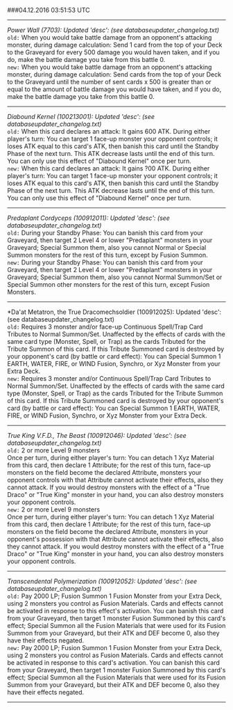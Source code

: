 ###04.12.2016 03:51:53 UTC
__________________________
*Power Wall (7703): Updated 'desc': (see databaseupdater_changelog.txt)*  
`old:` When you would take battle damage from an opponent's attacking monster, during damage calculation: Send 1 card from the top of your Deck to the Graveyard for every 500 damage you would haven taken, and if you do, make the battle damage you take from this battle 0.  
`new:` When you would take battle damage from an opponent's attacking monster, during damage calculation: Send cards from the top of your Deck to the Graveyard until the number of sent cards x 500 is greater than or equal to the amount of battle damage you would have taken, and if you do, make the battle damage you take from this battle 0.  
__________________________
*Diabound Kernel (100213001): Updated 'desc': (see databaseupdater_changelog.txt)*  
`old:` When this card declares an attack: It gains 600 ATK. During either player's turn: You can target 1 face-up monster your opponent controls; it loses ATK equal to this card's ATK, then banish this card until the Standby Phase of the next turn. This ATK decrease lasts until the end of this turn. You can only use this effect of "Diabound Kernel" once per turn.  
`new:` When this card declares an attack: It gains ?00 ATK. During either player's turn: You can target 1 face-up monster your opponent controls; it loses ATK equal to this card's ATK, then banish this card until the Standby Phase of the next turn. This ATK decrease lasts until the end of this turn. You can only use this effect of "Diabound Kernel" once per turn.  
__________________________
*Predaplant Cordyceps (100912011): Updated 'desc': (see databaseupdater_changelog.txt)*  
`old:` During your Standby Phase: You can banish this card from your Graveyard, then target 2 Level 4 or lower "Predaplant" monsters in your Graveyard; Special Summon them, also you cannot Normal or Special Summon monsters for the rest of this turn, except by Fusion Summon.  
`new:` During your Standby Phase: You can banish this card from your Graveyard, then target 2 Level 4 or lower "Predaplant" monsters in your Graveyard; Special Summon them, also you cannot Normal Summon/Set or Special Summon other monsters for the rest of this turn, except Fusion Monsters.  
__________________________
*Da'at Metatron, the True Dracomechsoldier (100912025): Updated 'desc': (see databaseupdater_changelog.txt)  
`old:` Requires 3 monster and/or face-up Continuous Spell/Trap Card Tributes to Normal Summon/Set. Unaffected by the effects of cards with the same card type (Monster, Spell, or Trap) as the cards Tributed for the Tribute Summon of this card. If this Tribute Summoned card is destroyed by your opponent's card (by battle or card effect): You can Special Summon 1 EARTH, WATER, FIRE, or WIND Fusion, Synchro, or Xyz Monster from your Extra Deck.  
`new:` Requires 3 monster and/or Continuous Spell/Trap Card Tributes to Normal Summon/Set. Unaffected by the effects of cards with the same card type (Monster, Spell, or Trap) as the cards Tributed for the Tribute Summon of this card. If this Tribute Summoned card is destroyed by your opponent's card (by battle or card effect): You can Special Summon 1 EARTH, WATER, FIRE, or WIND Fusion, Synchro, or Xyz Monster from your Extra Deck.  
__________________________
*True King V.F.D., The Beast (100912046): Updated 'desc': (see databaseupdater_changelog.txt)*  
`old:` 2 or more Level 9 monsters  
Once per turn, during either player's turn: You can detach 1 Xyz Material from this card, then declare 1 Attribute; for the rest of this turn, face-up monsters on the field become the declared Attribute, monsters your opponent controls with that Attribute cannot activate their effects, also they cannot attack. If you would destroy monsters with the effect of a "True Draco" or "True King" monster in your hand, you can also destroy monsters your opponent controls.  
`new:` 2 or more Level 9 monsters  
Once per turn, during either player's turn: You can detach 1 Xyz Material from this card, then declare 1 Attribute; for the rest of this turn, face-up monsters on the field become the declared Attribute, monsters in your opponent's possession with that Attribute cannot activate their effects, also they cannot attack. If you would destroy monsters with the effect of a "True Draco" or "True King" monster in your hand, you can also destroy monsters your opponent controls.  
__________________________
*Transcendental Polymerization (100912052): Updated 'desc': (see databaseupdater_changelog.txt)*  
`old:` Pay 2000 LP; Fusion Summon 1 Fusion Monster from your Extra Deck, using 2 monsters you control as Fusion Materials. Cards and effects cannot be activated in response to this effect's activation. You can banish this card from your Graveyard, then target 1 monster Fusion Summoned by this card's effect; Special Summon all the Fusion Materials that were used for its Fusion Summon from your Graveyard, but their ATK and DEF become 0, also they have their effects negated.  
`new:` Pay 2000 LP; Fusion Summon 1 Fusion Monster from your Extra Deck, using 2 monsters you control as Fusion Materials. Cards and effects cannot be activated in response to this card's activation. You can banish this card from your Graveyard, then target 1 monster Fusion Summoned by this card's effect; Special Summon all the Fusion Materials that were used for its Fusion Summon from your Graveyard, but their ATK and DEF become 0, also they have their effects negated.  
__________________________

